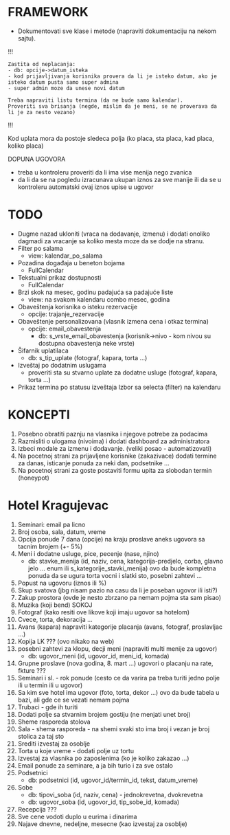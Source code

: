 # FRAMEWORK

- Dokumentovati sve klase i metode (napraviti dokumentaciju na nekom sajtu).

!!!

	Zastita od neplacanja:
	- db: opcije->datum_isteka
	- kod prijavljivanja korisnika provera da li je isteko datum, ako je isteko datum pusta samo super admina
	- super admin moze da unese novi datum

	Treba napraviti listu termina (da ne bude samo kalendar).
	Proveriti sva brisanja (negde, mislim da je meni, se ne proverava da li je za nesto vezano)
!!!

Kod uplata mora da postoje sledeca polja (ko placa, sta placa, kad placa, koliko placa)


DOPUNA UGOVORA
- treba u kontroleru proveriti da li ima vise menija nego zvanica
- da li da se na pogledu izracunava ukupan iznos za sve manije ili da se u kontroleru automatski ovaj iznos upise u ugovor

# TODO

- Dugme nazad ukloniti (vraca na dodavanje, izmenu) i dodati onoliko dagmadi za vracanje sa koliko mesta moze da se dodje na stranu.
- Filter po salama
	- view: kalendar_po_salama
- Pozadina događaja u beneton bojama
	- FullCalendar
- Tekstualni prikaz dostupnosti
	- FullCalendar
- Brzi skok na mesec, godinu padajuća sa padajuće liste
	- view: na svakom kalendaru combo mesec, godina
- Obaveštenja korisnika o isteku rezervacije
	- opcije: trajanje_rezervacije
- Obaveštenje personalizovana (vlasnik izmena cena i otkaz termina)
	- opcije: email_obavestenja
		- db: s_vrste_email_obavestenja (korisnik->nivo - kom nivou su dostupna obavestenja neke vrste)
- Šifarnik uplatilaca
	- db: s_tip_uplate (fotograf, kapara, torta ...)
- Izveštaj po dodatnim uslugama
	- proveriti sta su stvarno uplate za dodatne usluge (fotograf, kapara, torta ...)
- Prikaz termina po statusu izveštaja
	Izbor sa selecta (filter) na kalendaru


# KONCEPTI

1. Posebno obratiti paznju na vlasnika i njegove potrebe za podacima
2. Razmisliti o ulogama (nivoima) i dodati dashboard za administratora
3. Izbeci modale za izmenu i dodavanje. (veliki posao - automatizovati)
4. Na pocetnoj strani za prijavljene korisnike (zakazivace) dodati termine za danas, isticanje ponuda za neki dan, podsetnike ...
5. Na pocetnoj strani za goste postaviti formu upita za slobodan termin (honeypot)


# Hotel Kragujevac

1. Seminari: email pa licno
2. Broj osoba, sala, datum, vreme
3. Opcija ponude 7 dana (opcije) na kraju proslave aneks ugovora sa tacnim brojem (+- 5%)
4. Meni i dodatne usluge, pice, pecenje (nase, njino)
	- db: stavke_menija (id, naziv, cena, kategorija-predjelo, corba, glavno jelo ... enum ili s_kategorije_stavki_menija) ovo da bude kompletna ponuda da se ugura torta vocni i slatki sto, posebni zahtevi ...
5. Popust na ugovoru (iznos ili %)
6. Skup svatova (jbg nisam pazio na casu da li je poseban ugovor ili isti?)
7. Zakup prostora (ovde je nesto zbrzano pa nemam pojma sta sam pisao)
8. Muzika (koji bend) SOKOJ
9. Fotograf (kako resiti ove likove koji imaju ugovor sa hotelom)
10. Cvece, torta, dekoracija ...
11. Avans (kapara) napraviti kategorije placanja (avans, fotograf, proslavljac ...)
12. Kopija LK ??? (ovo nikako na web)
13. posebni zahtevi za klopu, decji meni (napraviti multi menije za ugovor)
	- db: ugovor_meni (id, ugovor_id, meni_id, komada)
14. Grupne proslave (nova godina, 8. mart ...) ugovori o placanju na rate, fkture ???
15. Seminari i sl. - rok ponude (cesto ce da varira pa treba turiti jedno polje ili u termin ili u ugovor)
16. Sa kim sve hotel ima ugovor (foto, torta, dekor ...) ovo da bude tabela u bazi, ali gde ce se vezati nemam pojma
17. Trubaci - gde ih turiti
18. Dodati polje sa stvarnim brojem gostiju (ne menjati unet broj)
19. Sheme rasporeda stolova
20. Sala - shema rasporeda - na shemi svaki sto ima broj i vezan je broj stolica za taj sto
21. Srediti izvestaj za osoblje
22. Torta u koje vreme - dodati polje uz tortu
23. Izvestaj za vlasnika po zaposlenima (ko je koliko zakazao ...)
24. Email ponude za seminare, a ja bih turio i za sve ostalo
25. Podsetnici
	- db: podsetnici (id, ugovor_id/termin_id, tekst, datum_vreme)
26. Sobe
	- db: tipovi_soba (id, naziv, cena) - jednokrevetna, dvokrevetna
	- db: ugovor_soba (id, ugovor_id, tip_sobe_id, komada)
27. Recepcija ???
28. Sve cene vodoti duplo u eurima i dinarima
29. Najave dnevne, nedeljne, mesecne (kao izvestaj za osoblje)
